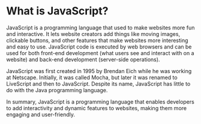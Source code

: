 # What is JavaScript?

JavaScript is a programming language that used to make websites more fun and interactive. It lets website creators add things like moving images, clickable buttons, and other features that make websites more interesting and easy to use. JavaScript code is executed by web browsers and can be used for both front-end development (what users see and interact with on a website) and back-end development (server-side operations).

JavaScript was first created in 1995 by Brendan Eich while he was working at Netscape. Initially, it was called Mocha, but later it was renamed to LiveScript and then to JavaScript. Despite its name, JavaScript has little to do with the Java programming language.

In summary, JavaScript is a programming language that enables developers to add interactivity and dynamic features to websites, making them more engaging and user-friendly.

